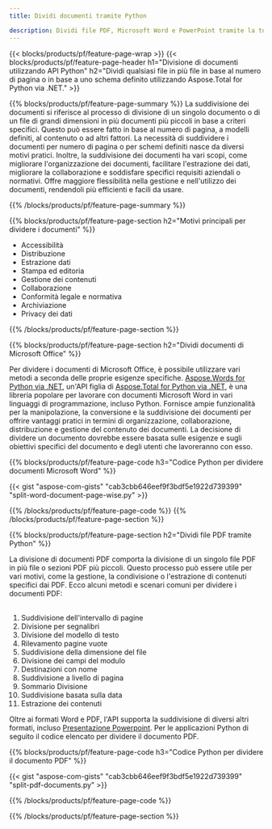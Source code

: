 ```yaml
---
title: Dividi documenti tramite Python 

description: Dividi file PDF, Microsoft Word e PowerPoint tramite la tua applicazione Python. Dividi il documento per numero di pagina o secondo uno schema predefinito.
---
```


{{< blocks/products/pf/feature-page-wrap >}}
{{< blocks/products/pf/feature-page-header h1="Divisione di documenti utilizzando API Python" h2="Dividi qualsiasi file in più file in base al numero di pagina o in base a uno schema definito utilizzando Aspose.Total for Python via .NET." >}}

{{% blocks/products/pf/feature-page-summary %}}
La suddivisione dei documenti si riferisce al processo di divisione di un singolo documento o di un file di grandi dimensioni in più documenti più piccoli in base a criteri specifici. Questo può essere fatto in base al numero di pagina, a modelli definiti, al contenuto o ad altri fattori. La necessità di suddividere i documenti per numero di pagina o per schemi definiti nasce da diversi motivi pratici. Inoltre, la suddivisione dei documenti ha vari scopi, come migliorare l'organizzazione dei documenti, facilitare l'estrazione dei dati, migliorare la collaborazione e soddisfare specifici requisiti aziendali o normativi. Offre maggiore flessibilità nella gestione e nell'utilizzo dei documenti, rendendoli più efficienti e facili da usare.

{{% /blocks/products/pf/feature-page-summary  %}}

{{% blocks/products/pf/feature-page-section  h2="Motivi principali per dividere i documenti" %}}

- Accessibilità
- Distribuzione
- Estrazione dati
- Stampa ed editoria
- Gestione dei contenuti
- Collaborazione
- Conformità legale e normativa
- Archiviazione
- Privacy dei dati

{{% /blocks/products/pf/feature-page-section %}}

{{% blocks/products/pf/feature-page-section  h2="Dividi documenti di Microsoft Office" %}}

Per dividere i documenti di Microsoft Office, è possibile utilizzare vari metodi a seconda delle proprie esigenze specifiche. [Aspose.Words for Python via .NET](https://products.aspose.com/words/python-net/), un'API figlia di [Aspose.Total for Python via .NET](https://products.aspose.com/total/python-net/), è una libreria popolare per lavorare con documenti Microsoft Word in vari linguaggi di programmazione, incluso Python. Fornisce ampie funzionalità per la manipolazione, la conversione e la suddivisione dei documenti per offrire vantaggi pratici in termini di organizzazione, collaborazione, distribuzione e gestione del contenuto dei documenti. La decisione di dividere un documento dovrebbe essere basata sulle esigenze e sugli obiettivi specifici del documento e degli utenti che lavoreranno con esso.  <br />

{{% blocks/products/pf/feature-page-code h3="Codice Python per dividere documenti Microsoft Word" %}}

{{< gist "aspose-com-gists" "cab3cbb646eef9f3bdf5e1922d739399" "split-word-document-page-wise.py" >}}

{{% /blocks/products/pf/feature-page-code  %}}
{{% /blocks/products/pf/feature-page-section %}}

{{% blocks/products/pf/feature-page-section  h2="Dividi file PDF tramite Python" %}}

La divisione di documenti PDF comporta la divisione di un singolo file PDF in più file o sezioni PDF più piccoli. Questo processo può essere utile per vari motivi, come la gestione, la condivisione o l'estrazione di contenuti specifici dai PDF. Ecco alcuni metodi e scenari comuni per dividere i documenti PDF:<br /><br />

1. Suddivisione dell'intervallo di pagine
1. Divisione per segnalibri
1. Divisione del modello di testo
1. Rilevamento pagine vuote
1. Suddivisione della dimensione del file
1. Divisione dei campi del modulo
1. Destinazioni con nome
1. Suddivisione a livello di pagina
1. Sommario Divisione
1. Suddivisione basata sulla data
1. Estrazione dei contenuti

Oltre ai formati Word e PDF, l'API supporta la suddivisione di diversi altri formati, incluso [Presentazione Powerpoint](https://products.aspose.com/total/it/python-net/split/pptx/). Per le applicazioni Python di seguito il codice elencato per dividere il documento PDF.


{{% blocks/products/pf/feature-page-code h3="Codice Python per dividere il documento PDF" %}}

{{< gist "aspose-com-gists" "cab3cbb646eef9f3bdf5e1922d739399" "split-pdf-documents.py" >}}

{{% /blocks/products/pf/feature-page-code  %}}

{{% /blocks/products/pf/feature-page-section %}}